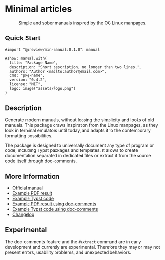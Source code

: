 # Minimal articles

<center>
  Simple and sober manuals inspired by the OG Linux manpages.
</center>


## Quick Start

```typst
#import "@preview/min-manual:0.1.0": manual

#show: manual.with(
  title: "Package Name",
  description: "Short description, no longer than two lines.",
  authors: "Author <mailto:author@email.com>",
  cmd: "pkg-name",
  version: "0.4.2",
  license: "MIT",
  logo: image("assets/logo.png")
)
```


## Description

Generate modern manuals, without loosing the simplicity and looks of old
manuals. This package draws inspiration from the Linux manpages, as they look in
terminal emulators until today, and adapts it to the contemporary formatting
possibilities.

The package is designed to universally document any type of program or code,
including Typst packages and templates. It allows to create documentation 
separated in dedicated files or extract it from the source code itself through
doc-comments.


## More Information

- [Official manual](https://raw.githubusercontent.com/mayconfmelo/min-manual/refs/tags/0.0.2/docs/pdf/manual.pdf)
- [Example PDF result](https://raw.githubusercontent.com/mayconfmelo/min-manual/refs/tags/0.0.2/docs/pdf/example.pdf)
- [Example Typst code](https://github.com/mayconfmelo/min-manual/blob/0.0.2/template/manual.typ)
- [Example PDF result using doc-comments](https://raw.githubusercontent.com/mayconfmelo/min-manual/refs/tags/0.0.2/docs/pdf/example-doc-comments.pdf)
- [Example Typst code using doc-comments](https://github.com/mayconfmelo/min-manual/blob/0.0.2/template/assets/module.typ)
- [Changelog](https://github.com/mayconfmelo/min-manual/blob/main/CHANGELOG.md)
<!--
 TODO: Add a link to min-writing/src/lib.typ, when published, to showcase doc-comments.
-->

## Experimental 

The doc-comments feature and the `#extract` command are in early development and
currently are experimental. Therefore they may or may not present errors,
usability problems, and unexpected behaviors.
